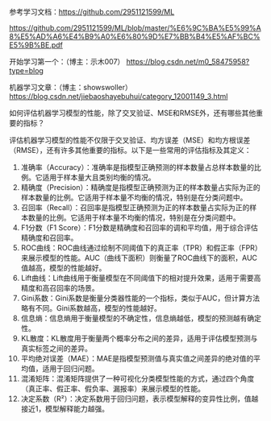 

参考学习文档：https://github.com/2951121599/ML

https://github.com/2951121599/ML/blob/master/%E6%9C%BA%E5%99%A8%E5%AD%A6%E4%B9%A0%E6%80%9D%E7%BB%B4%E5%AF%BC%E5%9B%BE.pdf





开始学习第一个：（博主：示木007）  https://blog.csdn.net/m0_58475958?type=blog

机器学习文章：（博主：showswoller）https://blog.csdn.net/jiebaoshayebuhui/category_12001149_3.html



如何评估机器学习模型的性能，除了交叉验证、MSE和RMSE外，还有哪些其他重要的指标？

评估机器学习模型的性能不仅限于交叉验证、均方误差（MSE）和均方根误差（RMSE），还有许多其他重要的指标。以下是一些常用的评估指标及其定义：

1. 准确率（Accuracy）：准确率是指模型正确预测的样本数量占总样本数量的比例。它适用于样本量大且类别均衡的情况。
2. 精确度（Precision）：精确度是指模型正确预测为正的样本数量占实际为正的样本数量的比例。它适用于样本量不均衡的情况，特别是在分类问题中。
3. 召回率（Recall）：召回率是指模型正确预测为正的样本数量占实际为正的样本数量的比例。它适用于样本量不均衡的情况，特别是在分类问题中。
4. F1分数（F1 Score）：F1分数是精确度和召回率的调和平均值，用于综合评估精确度和召回率。
5. ROC曲线：ROC曲线通过绘制不同阈值下的真正率（TPR）和假正率（FPR）来展示模型的性能。AUC（曲线下面积）则衡量了ROC曲线下的面积，AUC值越高，模型的性能越好。
6. Lift曲线：Lift曲线用于衡量模型在不同阈值下的相对提升效果，适用于需要高精度和高召回率的场景。
7. Gini系数：Gini系数是衡量分类器性能的一个指标，类似于AUC，但计算方法略有不同。Gini系数越高，模型的性能越好。
8. 信息熵：信息熵用于衡量模型的不确定性，信息熵越低，模型的预测越有确定性。
9. KL散度：KL散度用于衡量两个概率分布之间的差异，适用于评估模型预测与真实标签之间的差异。
10. 平均绝对误差（MAE）：MAE是指模型预测值与真实值之间差异的绝对值的平均值，适用于回归问题。
11. 混淆矩阵：混淆矩阵提供了一种可视化分类模型性能的方式，通过四个角度（真正率、假正率、假负率、漏报率）来展示模型的性能。
12. 决定系数（R²）：决定系数用于回归问题，表示模型解释的变异性比例，值越接近1，模型解释能力越强。

